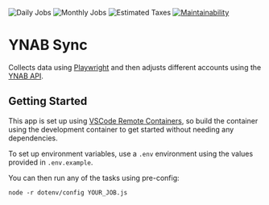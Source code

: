 ![Daily Jobs](https://github.com/dfar-io/ynab-sync/actions/workflows/daily.yml/badge.svg)
![Monthly Jobs](https://github.com/dfar-io/ynab-sync/actions/workflows/monthly.yml/badge.svg)
![Estimated Taxes](https://github.com/dfar-io/ynab-sync/actions/workflows/estimated_taxes.yml/badge.svg)
[![Maintainability](https://api.codeclimate.com/v1/badges/820cf2f0eae37e00b7dc/maintainability)](https://codeclimate.com/github/dfar-io/ynab-sync/maintainability)

# YNAB Sync

Collects data using [Playwright](https://playwright.dev/) and then adjusts
different accounts using the [YNAB API](https://api.youneedabudget.com/).

## Getting Started

This app is set up using
[VSCode Remote Containers](https://code.visualstudio.com/docs/remote/containers),
so build the container using the development container to get started without
needing any dependencies.

To set up environment variables, use a `.env` environment using the values
provided in `.env.example`.

You can then run any of the tasks using pre-config:

`node -r dotenv/config YOUR_JOB.js`
